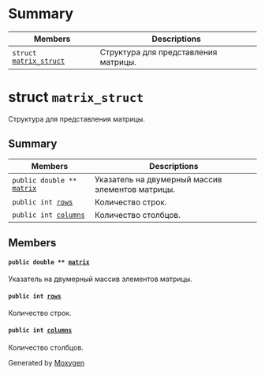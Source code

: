 # Summary

 Members                        | Descriptions                                
--------------------------------|---------------------------------------------
`struct `[`matrix_struct`](#structmatrix__struct) | Структура для представления матрицы.

# struct `matrix_struct` 

Структура для представления матрицы.

## Summary

 Members                        | Descriptions                                
--------------------------------|---------------------------------------------
`public double ** `[`matrix`](#structmatrix__struct_1aae4109605ff69a4afc61a92f7b374a2f) | Указатель на двумерный массив элементов матрицы.
`public int `[`rows`](#structmatrix__struct_1a1161ae2ab4d3b3207619bee96ef97f92) | Количество строк.
`public int `[`columns`](#structmatrix__struct_1ada0243b85145d2029d0814485bc389f7) | Количество столбцов.

## Members

#### `public double ** `[`matrix`](#structmatrix__struct_1aae4109605ff69a4afc61a92f7b374a2f) 

Указатель на двумерный массив элементов матрицы.

#### `public int `[`rows`](#structmatrix__struct_1a1161ae2ab4d3b3207619bee96ef97f92) 

Количество строк.

#### `public int `[`columns`](#structmatrix__struct_1ada0243b85145d2029d0814485bc389f7) 

Количество столбцов.

Generated by [Moxygen](https://sourcey.com/moxygen)

